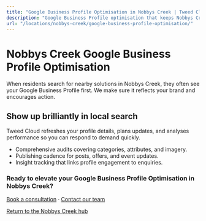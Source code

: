 ```yaml
---
title: "Google Business Profile Optimisation in Nobbys Creek | Tweed Cloud"
description: "Google Business Profile optimisation that keeps Nobbys Creek listings accurate and engaging."
url: "/locations/nobbys-creek/google-business-profile-optimisation/"
---
```


# Nobbys Creek Google Business Profile Optimisation

When residents search for nearby solutions in Nobbys Creek, they often see your Google Business Profile first. We make sure it reflects your brand and encourages action.

## Show up brilliantly in local search

Tweed Cloud refreshes your profile details, plans updates, and analyses performance so you can respond to demand quickly.

- Comprehensive audits covering categories, attributes, and imagery.
- Publishing cadence for posts, offers, and event updates.
- Insight tracking that links profile engagement to enquiries.

### Ready to elevate your Google Business Profile Optimisation in Nobbys Creek?

[Book a consultation](/consultation/) · [Contact our team](/contact/)

[Return to the Nobbys Creek hub](/locations/nobbys-creek/)
